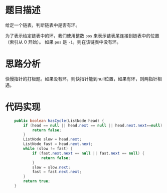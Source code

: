 # 题目描述

给定一个链表，判断链表中是否有环。

为了表示给定链表中的环，我们使用整数 `pos` 来表示链表尾连接到链表中的位置（索引从 0 开始）。 如果 `pos` 是 `-1`，则在该链表中没有环。

# 思路分析

快慢指针的打板题。如果没有环，则快指针能到null位置，如果有环，则两指针相遇。

# 代码实现

```java
	public boolean hasCycle(ListNode head) {
        if (head == null || head.next == null || head.next.next==null) {
            return false;
        }
        ListNode slow = head.next;
        ListNode fast = head.next.next;
        while (slow != fast) {
            if (fast.next.next == null || fast.next == null) {
                return false;
            }
            slow = slow.next;
            fast = fast.next.next;
        }
        return true;
    }
```

